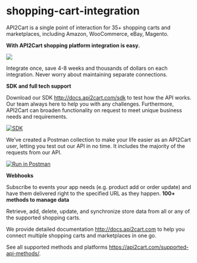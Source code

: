 # shopping-cart-integration
API2Cart is a single point of interaction for 35+ shopping carts and marketplaces, including Amazon, WooCommerce, eBay, Magento.

<b>With API2Cart shopping platform
integration is easy.</b>

<p align="left">
  <img src="https://api2cart.com/wp-content/uploads/2018/07/scheme-for-adv.jpg">
</p>

Integrate once, save 4-8 weeks and thousands of dollars on each integration. Never worry about maintaining separate connections.

<b>SDK and full tech support</b>

Download our SDK http://docs.api2cart.com/sdk to test how the API works.
Our team always here to help you with any challenges. Furthermore, API2Cart can broaden functionality on request to meet unique business needs and requirements.<br>

<a href="http://docs.api2cart.com/sdk" target="_blank"><img src="https://api2cart.com/wp-content/uploads/2018/07/sdk.png" alt="SDK"></a>
 

We’ve created a Postman collection to make your life easier as an API2Cart user, letting you test out our API in no time. It includes the majority of the requests from our API. 

<a href="https://app.getpostman.com/run-collection/c1f578bdddf7ee311593" target="_blank"><img src="https://run.pstmn.io/button.svg" alt="Run in Postman"></a>

<b>Webhooks</b>

Subscribe to events your app needs (e.g. product add or order update) and have them delivered right to the specified URL as they happen.
<b>100+ methods to manage data</b>

Retrieve, add, delete, update, and synchronize store data from all or any of the supported shopping carts.

We provide detailed documentation http://docs.api2cart.com to help you connect multiple shopping carts and marketplaces in one go. 

See all supported methods and platforms https://api2cart.com/supported-api-methods/. 
